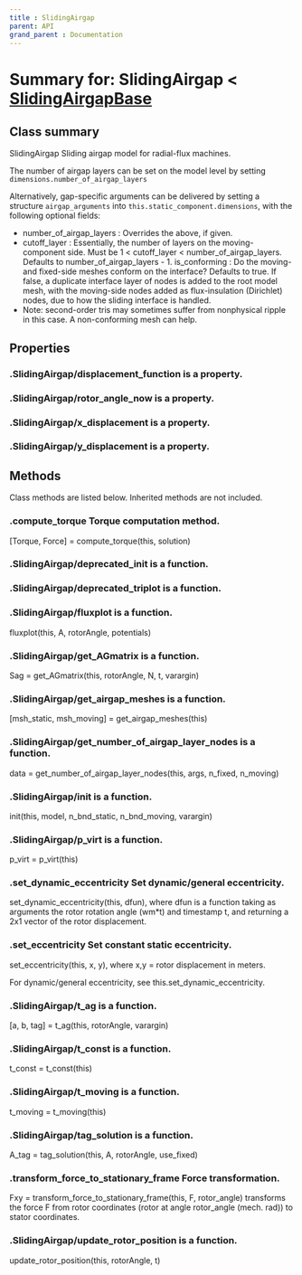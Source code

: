 ```yaml
---
title : SlidingAirgap
parent: API
grand_parent : Documentation
---
```

# Summary for: **SlidingAirgap**  < [SlidingAirgapBase](SlidingAirgapBase.html)

## Class summary

SlidingAirgap Sliding airgap model for radial-flux machines.

The number of airgap layers can be set on the model level by setting
`dimensions.number_of_airgap_layers`

Alternatively, gap-specific arguments can be delivered by setting a
structure `airgap_arguments` into `this.static_component.dimensions`,
with the following optional fields:
* number_of_airgap_layers : Overrides the above, if given.
* cutoff_layer : Essentially, the number of layers on the
moving-component side. Must be 1 < cutoff_layer <
number_of_airgap_layers. Defaults to number_of_airgap_layers - 1.
is_conforming : Do the moving- and fixed-side meshes conform on the
interface? Defaults to true. If false, a duplicate interface layer
of nodes is added to the root model mesh, with the moving-side
nodes added as flux-insulation (Dirichlet) nodes, due to how the
sliding interface is handled.
* Note: second-order tris may sometimes suffer from nonphysical
ripple in this case. A non-conforming mesh can help.

## Properties

### .SlidingAirgap/**displacement_function** is a property.

### .SlidingAirgap/**rotor_angle_now** is a property.

### .SlidingAirgap/**x_displacement** is a property.

### .SlidingAirgap/**y_displacement** is a property.


## Methods

Class methods are listed below. Inherited methods are not included.

### .compute_torque Torque computation method.

[Torque, Force] = compute_torque(this, solution)

### .SlidingAirgap/**deprecated_init** is a function.

### .SlidingAirgap/**deprecated_triplot** is a function.

### .SlidingAirgap/**fluxplot** is a function.
fluxplot(this, A, rotorAngle, potentials)

### .SlidingAirgap/**get_AGmatrix** is a function.
Sag = get_AGmatrix(this, rotorAngle, N, t, varargin)

### .SlidingAirgap/**get_airgap_meshes** is a function.
[msh_static, msh_moving] = get_airgap_meshes(this)

### .SlidingAirgap/**get_number_of_airgap_layer_nodes** is a function.
data = get_number_of_airgap_layer_nodes(this, args, n_fixed, n_moving)

### .SlidingAirgap/**init** is a function.
init(this, model, n_bnd_static, n_bnd_moving, varargin)

### .SlidingAirgap/**p_virt** is a function.
p_virt = p_virt(this)

### .**set_dynamic_eccentricity** Set dynamic/general eccentricity.

set_dynamic_eccentricity(this, dfun), where dfun is a
function taking as arguments the rotor rotation angle (wm*t)
and timestamp t, and returning a 2x1 vector of the rotor
displacement.

### .set_eccentricity Set constant static eccentricity.

set_eccentricity(this, x, y), where x,y = rotor displacement
in meters.

For dynamic/general eccentricity, see
this.set_dynamic_eccentricity.

### .SlidingAirgap/**t_ag** is a function.
[a, b, tag] = t_ag(this, rotorAngle, varargin)

### .SlidingAirgap/**t_const** is a function.
t_const = t_const(this)

### .SlidingAirgap/**t_moving** is a function.
t_moving = t_moving(this)

### .SlidingAirgap/**tag_solution** is a function.
A_tag = tag_solution(this, A, rotorAngle, use_fixed)

### .**transform_force_to_stationary_frame** Force transformation.

Fxy = transform_force_to_stationary_frame(this, F, rotor_angle)
transforms the force F from rotor coordinates (rotor at angle
rotor_angle (mech. rad)) to stator coordinates.

### .SlidingAirgap/**update_rotor_position** is a function.
update_rotor_position(this, rotorAngle, t)



